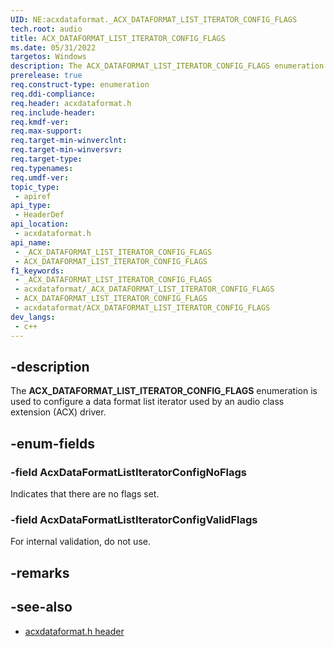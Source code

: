 ```yaml
---
UID: NE:acxdataformat._ACX_DATAFORMAT_LIST_ITERATOR_CONFIG_FLAGS
tech.root: audio
title: ACX_DATAFORMAT_LIST_ITERATOR_CONFIG_FLAGS
ms.date: 05/31/2022
targetos: Windows
description: The ACX_DATAFORMAT_LIST_ITERATOR_CONFIG_FLAGS enumeration is used to configure a data format list iterator used by an audio class extension (ACX) driver.
prerelease: true
req.construct-type: enumeration
req.ddi-compliance: 
req.header: acxdataformat.h
req.include-header: 
req.kmdf-ver: 
req.max-support: 
req.target-min-winverclnt: 
req.target-min-winversvr: 
req.target-type: 
req.typenames: 
req.umdf-ver: 
topic_type:
 - apiref
api_type:
 - HeaderDef
api_location:
 - acxdataformat.h
api_name:
 - _ACX_DATAFORMAT_LIST_ITERATOR_CONFIG_FLAGS
 - ACX_DATAFORMAT_LIST_ITERATOR_CONFIG_FLAGS
f1_keywords:
 - _ACX_DATAFORMAT_LIST_ITERATOR_CONFIG_FLAGS
 - acxdataformat/_ACX_DATAFORMAT_LIST_ITERATOR_CONFIG_FLAGS
 - ACX_DATAFORMAT_LIST_ITERATOR_CONFIG_FLAGS
 - acxdataformat/ACX_DATAFORMAT_LIST_ITERATOR_CONFIG_FLAGS
dev_langs:
 - c++
---
```


## -description

The **ACX_DATAFORMAT_LIST_ITERATOR_CONFIG_FLAGS** enumeration is used to configure a data format list iterator used by an audio class extension (ACX) driver.

## -enum-fields

### -field AcxDataFormatListIteratorConfigNoFlags

Indicates that there are no flags set.

### -field AcxDataFormatListIteratorConfigValidFlags

For internal validation, do not use.

## -remarks

## -see-also

- [acxdataformat.h header](index.md)


